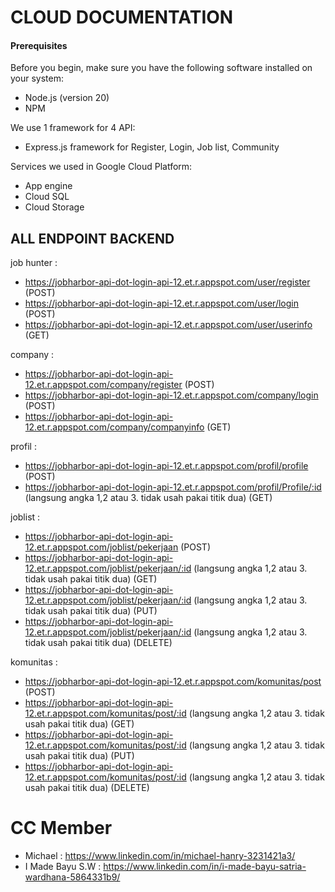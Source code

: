 # CLOUD DOCUMENTATION 

#### Prerequisites
Before you begin, make sure you have the following software installed on your system:
- Node.js (version 20)
- NPM

We use 1 framework for 4 API:
- Express.js framework for Register, Login, Job list, Community

Services we used in Google Cloud Platform:
- App engine
- Cloud SQL
- Cloud Storage

## ALL ENDPOINT BACKEND 
job hunter :
- https://jobharbor-api-dot-login-api-12.et.r.appspot.com/user/register (POST)
- https://jobharbor-api-dot-login-api-12.et.r.appspot.com/user/login (POST)
- https://jobharbor-api-dot-login-api-12.et.r.appspot.com/user/userinfo (GET)

company :
- https://jobharbor-api-dot-login-api-12.et.r.appspot.com/company/register (POST)
- https://jobharbor-api-dot-login-api-12.et.r.appspot.com/company/login (POST)
- https://jobharbor-api-dot-login-api-12.et.r.appspot.com/company/companyinfo (GET)

profil :
- https://jobharbor-api-dot-login-api-12.et.r.appspot.com/profil/profile (POST)
- https://jobharbor-api-dot-login-api-12.et.r.appspot.com/profil/Profile/:id (langsung angka 1,2 atau 3. tidak usah pakai titik dua) (GET)

joblist :
- https://jobharbor-api-dot-login-api-12.et.r.appspot.com/joblist/pekerjaan (POST)
- https://jobharbor-api-dot-login-api-12.et.r.appspot.com/joblist/pekerjaan/:id (langsung angka 1,2 atau 3. tidak usah pakai titik dua) (GET)
- https://jobharbor-api-dot-login-api-12.et.r.appspot.com/joblist/pekerjaan/:id (langsung angka 1,2 atau 3. tidak usah pakai titik dua) (PUT)
- https://jobharbor-api-dot-login-api-12.et.r.appspot.com/joblist/pekerjaan/:id (langsung angka 1,2 atau 3. tidak usah pakai titik dua) (DELETE)

komunitas :
- https://jobharbor-api-dot-login-api-12.et.r.appspot.com/komunitas/post (POST)
- https://jobharbor-api-dot-login-api-12.et.r.appspot.com/komunitas/post/:id (langsung angka 1,2 atau 3. tidak usah pakai titik dua) (GET)
- https://jobharbor-api-dot-login-api-12.et.r.appspot.com/komunitas/post/:id (langsung angka 1,2 atau 3. tidak usah pakai titik dua) (PUT)
- https://jobharbor-api-dot-login-api-12.et.r.appspot.com/komunitas/post/:id (langsung angka 1,2 atau 3. tidak usah pakai titik dua) (DELETE)

# CC Member

- Michael : https://www.linkedin.com/in/michael-hanry-3231421a3/
- I Made Bayu S.W : https://www.linkedin.com/in/i-made-bayu-satria-wardhana-5864331b9/
